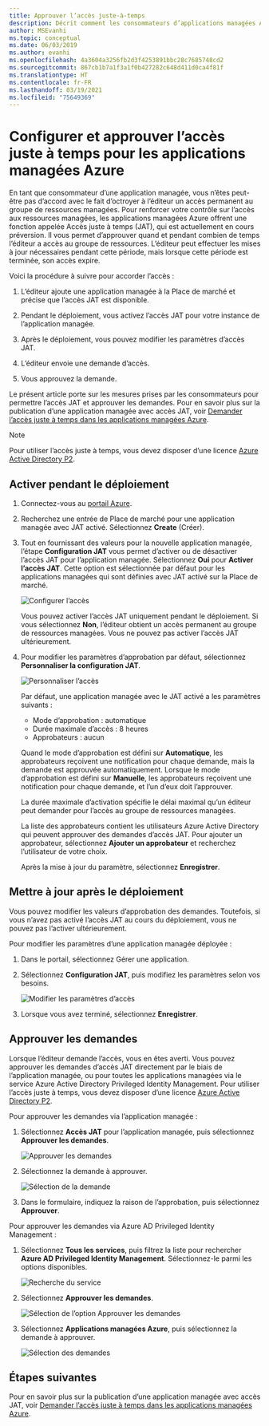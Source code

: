```yaml
---
title: Approuver l’accès juste-à-temps
description: Décrit comment les consommateurs d’applications managées Azure approuvent les demandes d’accès juste à temps à une application managée.
author: MSEvanhi
ms.topic: conceptual
ms.date: 06/03/2019
ms.author: evanhi
ms.openlocfilehash: 4a3604a3256fb2d3f4253891bbc28c7685748cd2
ms.sourcegitcommit: 867cb1b7a1f3a1f0b427282c648d411d0ca4f81f
ms.translationtype: HT
ms.contentlocale: fr-FR
ms.lasthandoff: 03/19/2021
ms.locfileid: "75649369"
---
```

# <a name="configure-and-approve-just-in-time-access-for-azure-managed-applications"></a>Configurer et approuver l’accès juste à temps pour les applications managées Azure

En tant que consommateur d’une application managée, vous n’êtes peut-être pas d’accord avec le fait d’octroyer à l’éditeur un accès permanent au groupe de ressources managées. Pour renforcer votre contrôle sur l’accès aux ressources managées, les applications managées Azure offrent une fonction appelée Accès juste à temps (JAT), qui est actuellement en cours préversion. Il vous permet d’approuver quand et pendant combien de temps l’éditeur a accès au groupe de ressources. L’éditeur peut effectuer les mises à jour nécessaires pendant cette période, mais lorsque cette période est terminée, son accès expire.

Voici la procédure à suivre pour accorder l’accès :

1. L’éditeur ajoute une application managée à la Place de marché et précise que l’accès JAT est disponible.

1. Pendant le déploiement, vous activez l’accès JAT pour votre instance de l’application managée.

1. Après le déploiement, vous pouvez modifier les paramètres d’accès JAT.

1. L’éditeur envoie une demande d’accès.

1. Vous approuvez la demande.

Le présent article porte sur les mesures prises par les consommateurs pour permettre l’accès JAT et approuver les demandes. Pour en savoir plus sur la publication d’une application managée avec accès JAT, voir [Demander l’accès juste à temps dans les applications managées Azure](request-just-in-time-access.md).

> [!NOTE]
> Pour utiliser l’accès juste à temps, vous devez disposer d’une licence [Azure Active Directory P2](../../active-directory/privileged-identity-management/subscription-requirements.md).

## <a name="enable-during-deployment"></a>Activer pendant le déploiement

1. Connectez-vous au [portail Azure](https://portal.azure.com).

1. Recherchez une entrée de Place de marché pour une application managée avec JAT activé. Sélectionnez **Create** (Créer).

1. Tout en fournissant des valeurs pour la nouvelle application managée, l’étape **Configuration JAT** vous permet d’activer ou de désactiver l’accès JAT pour l’application managée. Sélectionnez **Oui** pour **Activer l’accès JAT**. Cette option est sélectionnée par défaut pour les applications managées qui sont définies avec JAT activé sur la Place de marché.

   ![Configurer l’accès](./media/approve-just-in-time-access/configure-jit-access.png)

   Vous pouvez activer l’accès JAT uniquement pendant le déploiement. Si vous sélectionnez **Non**, l’éditeur obtient un accès permanent au groupe de ressources managées. Vous ne pouvez pas activer l’accès JAT ultérieurement.

1. Pour modifier les paramètres d’approbation par défaut, sélectionnez **Personnaliser la configuration JAT**.

   ![Personnaliser l’accès](./media/approve-just-in-time-access/customize-jit-access.png)

   Par défaut, une application managée avec le JAT activé a les paramètres suivants :

   * Mode d’approbation : automatique
   * Durée maximale d’accès : 8 heures
   * Approbateurs : aucun

   Quand le mode d’approbation est défini sur **Automatique**, les approbateurs reçoivent une notification pour chaque demande, mais la demande est approuvée automatiquement. Lorsque le mode d’approbation est défini sur **Manuelle**, les approbateurs reçoivent une notification pour chaque demande, et l’un d’eux doit l’approuver.

   La durée maximale d’activation spécifie le délai maximal qu’un éditeur peut demander pour l’accès au groupe de ressources managées.

   La liste des approbateurs contient les utilisateurs Azure Active Directory qui peuvent approuver des demandes d’accès JAT. Pour ajouter un approbateur, sélectionnez **Ajouter un approbateur** et recherchez l’utilisateur de votre choix.

   Après la mise à jour du paramètre, sélectionnez **Enregistrer**.

## <a name="update-after-deployment"></a>Mettre à jour après le déploiement

Vous pouvez modifier les valeurs d’approbation des demandes. Toutefois, si vous n’avez pas activé l’accès JAT au cours du déploiement, vous ne pouvez pas l’activer ultérieurement.

Pour modifier les paramètres d’une application managée déployée :

1. Dans le portail, sélectionnez Gérer une application.

1. Sélectionnez **Configuration JAT**, puis modifiez les paramètres selon vos besoins.

   ![Modifier les paramètres d’accès](./media/approve-just-in-time-access/change-settings.png)

1. Lorsque vous avez terminé, sélectionnez **Enregistrer**.

## <a name="approve-requests"></a>Approuver les demandes

Lorsque l’éditeur demande l’accès, vous en êtes averti. Vous pouvez approuver les demandes d’accès JAT directement par le biais de l’application managée, ou pour toutes les applications managées via le service Azure Active Directory Privileged Identity Management. Pour utiliser l’accès juste à temps, vous devez disposer d’une licence [Azure Active Directory P2](../../active-directory/privileged-identity-management/subscription-requirements.md).

Pour approuver les demandes via l’application managée :

1. Sélectionnez **Accès JAT** pour l’application managée, puis sélectionnez **Approuver les demandes**.

   ![Approuver les demandes](./media/approve-just-in-time-access/approve-requests.png)
 
1. Sélectionnez la demande à approuver.

   ![Sélection de la demande](./media/approve-just-in-time-access/select-request.png)

1. Dans le formulaire, indiquez la raison de l’approbation, puis sélectionnez **Approuver**.

Pour approuver les demandes via Azure AD Privileged Identity Management :

1. Sélectionnez **Tous les services**, puis filtrez la liste pour rechercher **Azure AD Privileged Identity Management**. Sélectionnez-le parmi les options disponibles.

   ![Recherche du service](./media/approve-just-in-time-access/search.png)

1. Sélectionnez **Approuver les demandes**.

   ![Sélection de l’option Approuver les demandes](./media/approve-just-in-time-access/select-approve-requests.png)

1. Sélectionnez **Applications managées Azure**, puis sélectionnez la demande à approuver.

   ![Sélection des demandes](./media/approve-just-in-time-access/view-requests.png)

## <a name="next-steps"></a>Étapes suivantes

Pour en savoir plus sur la publication d’une application managée avec accès JAT, voir [Demander l’accès juste à temps dans les applications managées Azure](request-just-in-time-access.md).
